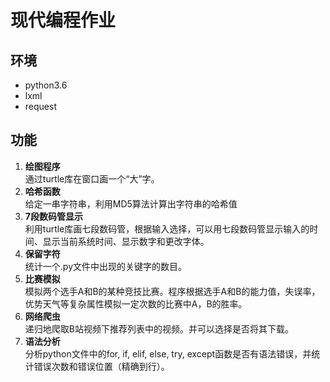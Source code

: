 # 现代编程作业

## 环境
- python3.6
- lxml
- request
## 功能
1.	**绘图程序**\
通过turtle库在窗口画一个“大”字。
2.	**哈希函数** \
给定一串字符串，利用MD5算法计算出字符串的哈希值
3.	**7段数码管显示**\
利用turtle库画七段数码管，根据输入选择，可以用七段数码管显示输入的时间、显示当前系统时间、显示数字和更改字体。
4.	**保留字符**\
统计一个.py文件中出现的关键字的数目。
5.	**比赛模拟**\
模拟两个选手A和B的某种竞技比赛。程序根据选手A和B的能力值，失误率，优势天气等复杂属性模拟一定次数的比赛中A，B的胜率。
6.	**网络爬虫**\
递归地爬取B站视频下推荐列表中的视频。并可以选择是否将其下载。
7.	**语法分析**\
分析python文件中的for, if, elif, else, try, except函数是否有语法错误，并统计错误次数和错误位置（精确到行）。